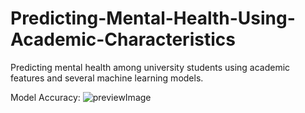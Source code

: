 # Predicting-Mental-Health-Using-Academic-Characteristics
Predicting mental health among university students using academic features and several machine learning models.


Model Accuracy:
![previewImage](https://github.com/user-attachments/assets/4e23c2f2-15b6-494d-a5c4-df13df1d63a8)
